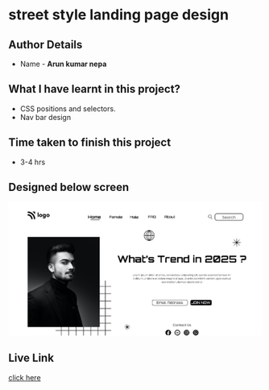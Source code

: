 # street style landing page design

## Author Details
- Name  -  __Arun kumar nepa__

## What I have learnt in this project?

- CSS positions and selectors.
- Nav bar design

## Time taken to finish this project
- 3-4 hrs

## Designed below screen
![home page](./thumbnail.png)

## Live Link
[click here](https://arunpagedesign1.netlify.app)




